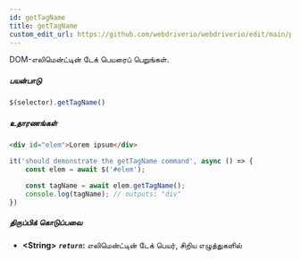 ```yaml
---
id: getTagName
title: getTagName
custom_edit_url: https://github.com/webdriverio/webdriverio/edit/main/packages/webdriverio/src/commands/element/getTagName.ts
---
```


DOM-எலிமென்ட்டின் டேக் பெயரைப் பெறுங்கள்.

##### பயன்பாடு

```js
$(selector).getTagName()
```

##### உதாரணங்கள்

```html title="index.html"
<div id="elem">Lorem ipsum</div>

```

```js title="getTagName.js"
it('should demonstrate the getTagName command', async () => {
    const elem = await $('#elem');

    const tagName = await elem.getTagName();
    console.log(tagName); // outputs: "div"
})
```

##### திருப்பிக் கொடுப்பவை

- **&lt;String&gt;**
            **<code><var>return</var></code>:**  எலிமென்ட்டின் டேக் பெயர், சிறிய எழுத்துகளில்    